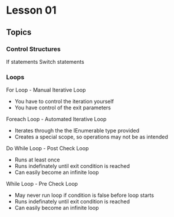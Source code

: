 # Lesson 01

## Topics

### Control Structures

If statements
Switch statements

### Loops

For Loop - Manual Iterative Loop
* You have to control the iteration yourself
* You have control of the exit parameters

Foreach Loop - Automated Iterative Loop
* Iterates through the the IEnumerable type provided
* Creates a special scope, so operations may not be as intended

Do While Loop - Post Check Loop
* Runs at least once
* Runs indefinately until exit condition is reached
* Can easily become an infinite loop

While Loop - Pre Check Loop
* May never run loop if condition is false before loop starts
* Runs indefinately until exit condition is reached
* Can easily become an infinite loop
